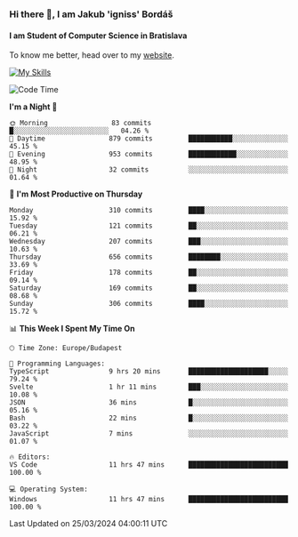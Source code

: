 ### Hi there 👋, I am Jakub 'igniss' Bordáš

#### I am Student of Computer Science in Bratislava
To know me better, head over to my [website](https://bordas.sk).

[![My Skills](https://skillicons.dev/icons?i=js,html,css,figma,svelte,java,kotlin,python,postgresql,typescript,nest,nodejs)](https://bordas.sk)


<!--START_SECTION:waka-->
![Code Time](http://img.shields.io/badge/Code%20Time-1%2C445%20hrs%2048%20mins-blue)

**I'm a Night 🦉** 

```text
🌞 Morning                83 commits          █░░░░░░░░░░░░░░░░░░░░░░░░   04.26 % 
🌆 Daytime                879 commits         ███████████░░░░░░░░░░░░░░   45.15 % 
🌃 Evening                953 commits         ████████████░░░░░░░░░░░░░   48.95 % 
🌙 Night                  32 commits          ░░░░░░░░░░░░░░░░░░░░░░░░░   01.64 % 
```
📅 **I'm Most Productive on Thursday** 

```text
Monday                   310 commits         ████░░░░░░░░░░░░░░░░░░░░░   15.92 % 
Tuesday                  121 commits         ██░░░░░░░░░░░░░░░░░░░░░░░   06.21 % 
Wednesday                207 commits         ███░░░░░░░░░░░░░░░░░░░░░░   10.63 % 
Thursday                 656 commits         ████████░░░░░░░░░░░░░░░░░   33.69 % 
Friday                   178 commits         ██░░░░░░░░░░░░░░░░░░░░░░░   09.14 % 
Saturday                 169 commits         ██░░░░░░░░░░░░░░░░░░░░░░░   08.68 % 
Sunday                   306 commits         ████░░░░░░░░░░░░░░░░░░░░░   15.72 % 
```


📊 **This Week I Spent My Time On** 

```text
🕑︎ Time Zone: Europe/Budapest

💬 Programming Languages: 
TypeScript               9 hrs 20 mins       ████████████████████░░░░░   79.24 % 
Svelte                   1 hr 11 mins        ███░░░░░░░░░░░░░░░░░░░░░░   10.08 % 
JSON                     36 mins             █░░░░░░░░░░░░░░░░░░░░░░░░   05.16 % 
Bash                     22 mins             █░░░░░░░░░░░░░░░░░░░░░░░░   03.22 % 
JavaScript               7 mins              ░░░░░░░░░░░░░░░░░░░░░░░░░   01.07 % 

🔥 Editors: 
VS Code                  11 hrs 47 mins      █████████████████████████   100.00 % 

💻 Operating System: 
Windows                  11 hrs 47 mins      █████████████████████████   100.00 % 
```


 Last Updated on 25/03/2024 04:00:11 UTC
<!--END_SECTION:waka-->
